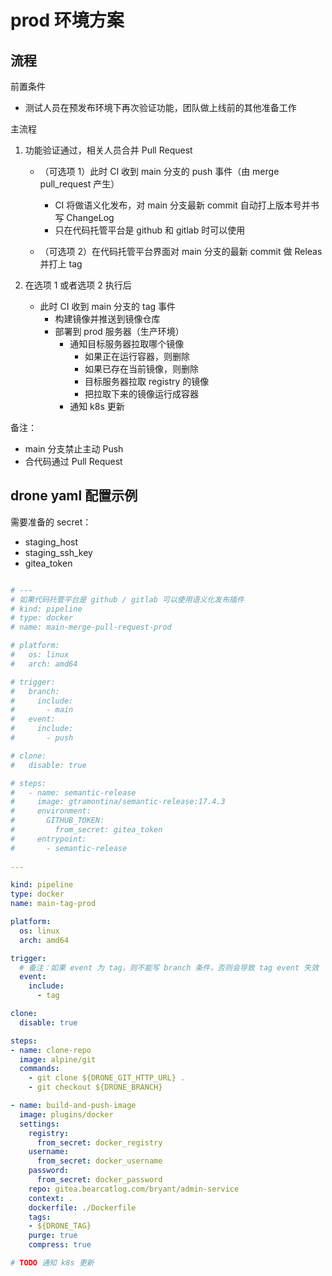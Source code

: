 <!-- ---
hide:
  - footer
--- -->

# prod 环境方案

## 流程

前置条件

- 测试人员在预发布环境下再次验证功能，团队做上线前的其他准备工作

主流程

1. 功能验证通过，相关人员合并 Pull Request

      - （可选项 1）此时 CI 收到 main 分支的 push  事件（由 merge pull_request 产生）

          - CI 将做语义化发布，对 main 分支最新 commit 自动打上版本号并书写 ChangeLog
          - 只在代码托管平台是 github 和 gitlab 时可以使用

      - （可选项 2）在代码托管平台界面对 main 分支的最新 commit 做 Releas 并打上 tag

2. 在选项 1 或者选项 2 执行后
      
      - 此时 CI 收到 main 分支的 tag 事件
          - 构建镜像并推送到镜像仓库
          - 部署到 prod 服务器（生产环境）
              - 通知目标服务器拉取哪个镜像
          		- 如果正在运行容器，则删除
          		- 如果已存在当前镜像，则删除
          		- 目标服务器拉取 registry 的镜像
          		- 把拉取下来的镜像运行成容器
              - 通知 k8s 更新

备注：

- main 分支禁止主动 Push
- 合代码通过 Pull Request

## drone yaml 配置示例

需要准备的 secret：

- staging_host
- staging_ssh_key
- gitea_token

```yaml

# ---
# 如果代码托管平台是 github / gitlab 可以使用语义化发布插件
# kind: pipeline
# type: docker
# name: main-merge-pull-request-prod

# platform:
#   os: linux
#   arch: amd64

# trigger:
#   branch:
#     include:
#       - main
#   event:
#     include:  
#       - push

# clone:
#   disable: true

# steps:
#   - name: semantic-release  
#     image: gtramontina/semantic-release:17.4.3
#     environment:  
#       GITHUB_TOKEN:  
#         from_secret: gitea_token  
#     entrypoint:  
#       - semantic-release
    
---

kind: pipeline
type: docker
name: main-tag-prod

platform:
  os: linux
  arch: amd64

trigger:
  # 备注：如果 event 为 tag，则不能写 branch 条件，否则会导致 tag event 失效
  event:
    include:
      - tag

clone:
  disable: true

steps:
- name: clone-repo
  image: alpine/git
  commands:
    - git clone ${DRONE_GIT_HTTP_URL} .
    - git checkout ${DRONE_BRANCH}

- name: build-and-push-image
  image: plugins/docker
  settings:
    registry:
      from_secret: docker_registry
    username:
      from_secret: docker_username
    password:
      from_secret: docker_password
    repo: gitea.bearcatlog.com/bryant/admin-service
    context: .
    dockerfile: ./Dockerfile
    tags:
    - ${DRONE_TAG}
    purge: true
    compress: true

# TODO 通知 k8s 更新

```

